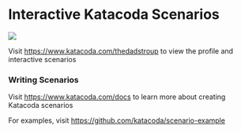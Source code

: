 # Interactive Katacoda Scenarios

[![](http://shields.katacoda.com/katacoda/thedadstroup/count.svg)](https://www.katacoda.com/thedadstroup "Get your profile on Katacoda.com")

Visit https://www.katacoda.com/thedadstroup to view the profile and interactive scenarios

### Writing Scenarios
Visit https://www.katacoda.com/docs to learn more about creating Katacoda scenarios

For examples, visit https://github.com/katacoda/scenario-example
